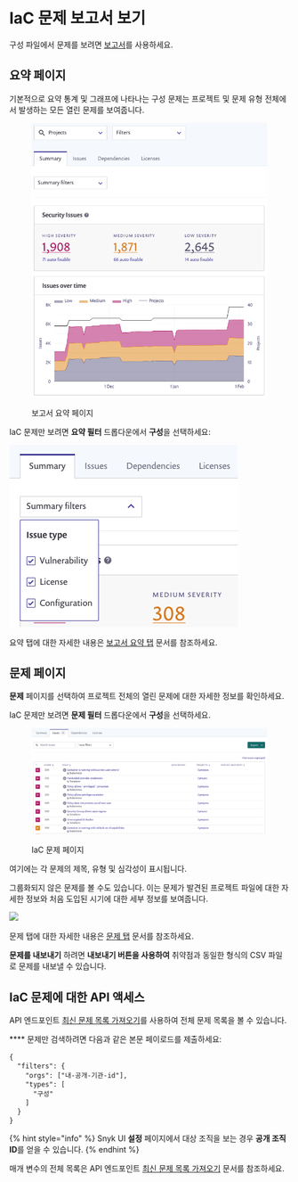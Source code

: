 #  IaC 문제 보고서 보기

 구성 파일에서 문제를 보려면 [ 보고서](../../manage-issues/reporting/legacy-reports/)를 사용하세요.

## 요약 페이지

기본적으로 요약 통계 및 그래프에 나타나는  구성 문제는 프로젝트 및 문제 유형 전체에서 발생하는 모든 열린 문제를 보여줍니다.

<figure><img src="../../.gitbook/assets/image4.png" alt="보고서 요약 페이지"><figcaption><p>보고서 요약 페이지</p></figcaption></figure>

IaC 문제만 보려면 **요약 필터** 드롭다운에서 **구성**을 선택하세요:

![](../../.gitbook/assets/screenshot_2021-02-17_at_14.22.50.png)

요약 탭에 대한 자세한 내용은 [보고서 요약 탭](../../manage-issues/reporting/legacy-reports/legacy-reports-summary-tab.md) 문서를 참조하세요.

## 문제 페이지

**문제** 페이지를 선택하여 프로젝트 전체의 열린 문제에 대한 자세한 정보를 확인하세요.

IaC 문제만 보려면 **문제 필터** 드롭다운에서 **구성**을 선택하세요.

<figure><img src="../../.gitbook/assets/image3 (2).png" alt="IaC 문제 페이지"><figcaption><p>IaC 문제 페이지</p></figcaption></figure>

여기에는 각 문제의 제목, 유형 및 심각성이 표시됩니다.

그룹화되지 않은 문제를 볼 수도 있습니다. 이는 문제가 발견된 프로젝트 파일에 대한 자세한 정보와 처음 도입된 시기에 대한 세부 정보를 보여줍니다.

![](<../../.gitbook/assets/image2-3 (1) (1) (1) (1) (1) (1) (1) (1) (1) (1) (1) (1) (1) (1) (1) (5) (7).png>)

문제 탭에 대한 자세한 내용은 [문제 탭](../../manage-issues/reporting/legacy-reports/legacy-reports-issues-tab.md) 문서를 참조하세요.

**문제를 내보내기** 하려면 **내보내기 버튼을 사용하여** 취약점과 동일한 형식의 CSV 파일로 문제를 내보낼 수 있습니다.

## IaC 문제에 대한 API 액세스

API 엔드포인트 [최신 문제 목록 가져오기](../../snyk-api/reference/reporting-api-v1.md#reporting-issues-latest)를 사용하여 전체 문제 목록을 볼 수 있습니다.

**** 문제만 검색하려면 다음과 같은 본문 페이로드를 제출하세요:

```
{
  "filters": {
    "orgs": ["내-공개-기관-id"],
    "types": [
      "구성"
    ]
  }
}
```

{% hint style="info" %}
Snyk UI **설정** 페이지에서 대상 조직을 보는 경우 **공개 조직 ID**를 얻을 수 있습니다.
{% endhint %}

매개 변수의 전체 목록은 API 엔드포인트 [최신 문제 목록 가져오기](../../snyk-api/reference/reporting-api-v1.md#reporting-issues-latest) 문서를 참조하세요.